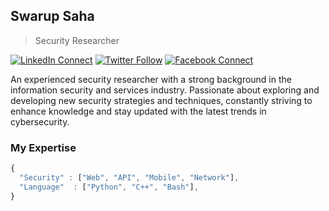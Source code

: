 <!-- ### Hi there 👋 -->

<!--
**swarupsro/swarupsro** is a ✨ _special_ ✨ repository because its `README.md` (this file) appears on your GitHub profile.

Here are some ideas to get you started:

- 🔭 I’m currently working on Python...
- 🌱 I’m currently learning Assembly ...
- 👯 I’m looking to collaborate on Security Related Tools...
- 🤔 I’m looking for help with ...
- 💬 Ask me about ...
- 📫 How to reach me: ...
- 😄 Pronouns: ...
- ⚡ Fun fact: ...
-->

## Swarup Saha

> Security Researcher <!--of [MTB](https://www.mutualtrustbank.com/)--> <br/>

[![LinkedIn Connect](https://img.shields.io/badge/LinkedIn-Connect-black?color=14171A&labelColor=212121&logo=linkedin&logoColor=ffffff)](https://www.linkedin.com/in/swarupsro)   [![Twitter Follow](https://img.shields.io/badge/Twitter-Follow-black?color=14171A&labelColor=212121&logo=twitter&logoColor=ffffff)](https://www.twitter.com/swarupsro)   [![Facebook Connect](https://img.shields.io/badge/Facebook-Connect-black?color=14171A&labelColor=212121&logo=facebook&logoColor=ffffff)](https://www.facebook.com/swarupsro)


An experienced security researcher with a strong background in the information security and services industry. Passionate about exploring and developing new security strategies and techniques, constantly striving to enhance knowledge and stay updated with the latest trends in cybersecurity.


### My Expertise

```js
{
  "Security" : ["Web", "API", "Mobile", "Network"],
  "Language"  : ["Python", "C++", "Bash"],
}
```

